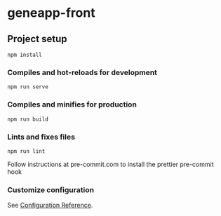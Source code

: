 # geneapp-front

## Project setup

```
npm install
```

### Compiles and hot-reloads for development

```
npm run serve
```

### Compiles and minifies for production

```
npm run build
```

### Lints and fixes files

```
npm run lint
```

Follow instructions at pre-commit.com to install the prettier pre-commit hook

### Customize configuration

See [Configuration Reference](https://cli.vuejs.org/config/).
